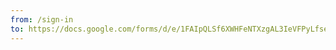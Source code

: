 ```yaml
---
from: /sign-in
to: https://docs.google.com/forms/d/e/1FAIpQLSf6XWHFeNTXzgAL3IeVFPyLfse0X2X4N-aKuBljBwoz0DJogg/viewform?usp=sf_link
---
```

